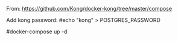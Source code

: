 From: https://github.com/Kong/docker-kong/tree/master/compose

Add kong password:
#echo "kong" > POSTGRES_PASSWORD

#docker-compose up -d
